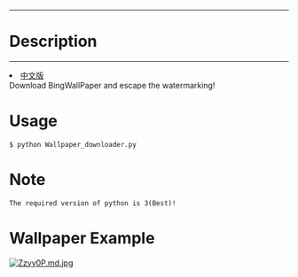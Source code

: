 -------------
# Description #
-------------
<li><a href="README_CN.md">中文版</a></li>
Download BingWallPaper and escape the watermarking!

# Usage #

	$ python Wallpaper_downloader.py

# Note #
	The required version of python is 3(Best)!

# Wallpaper Example #
[![Zzyy0P.md.jpg](https://s2.ax1x.com/2019/07/20/Zzyy0P.md.jpg)](https://imgchr.com/i/Zzyy0P)
